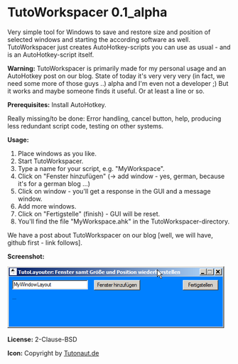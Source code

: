 #  TutoWorkspacer 0.1_alpha

Very simple tool for Windows to save and restore size and position of selected windows and starting the according software as well. TutoWorkspacer just creates AutoHotkey-scripts you can use as usual - and is an AutoHotkey-script itself. 

**Warning:** TutoWorkspacer is primarily made for my personal usage and an AutoHotkey post on our blog. State of today it's very very very (in fact, we need some more of those guys ..) alpha and I'm even not a developer ;) But it works and maybe someone finds it useful. Or at least a line or so.

**Prerequisites:** Install AutoHotkey.

Really missing/to be done: Error handling, cancel button, help, producing less redundant script code, testing on other systems.

**Usage:**
1. Place windows as you like.
2. Start TutoWorkspacer.
3. Type a name for your script, e.g. "MyWorkspace".
4. Click on "Fenster hinzufügen" (-> add window - yes, german, because it's for a german blog ...)
5. Click on window - you'll get a response in the GUI and a message window.
6. Add more windows.
7. Click on "Fertigstelle" (finish) - GUI will be reset.
8. You'll find the file "MyWorkspace.ahk" in the TutoWorkspacer-directory.

We have a post about TutoWorkspacer on our blog [well, we will have, github first - link follows].

**Screenshot:**

![Screenshot](TutoWorkspacer_screenshot.png)

**License:** 2-Clause-BSD

**Icon:** Copyright by [Tutonaut.de](https://www.tutonaut.de) 
